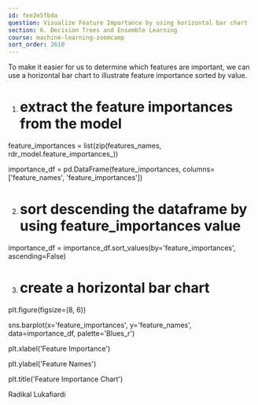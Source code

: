 ```yaml
---
id: fee2e5fbda
question: Visualize Feature Importance by using horizontal bar chart
section: 6. Decision Trees and Ensemble Learning
course: machine-learning-zoomcamp
sort_order: 2610
---
```


To make it easier for us to determine which features are important, we can use a horizontal bar chart to illustrate feature importance sorted by value.

1. # extract the feature importances from the model

feature_importances = list(zip(features_names, rdr_model.feature_importances_))

importance_df = pd.DataFrame(feature_importances, columns=['feature_names', 'feature_importances'])

2. # sort descending the dataframe by using feature_importances value

importance_df = importance_df.sort_values(by='feature_importances', ascending=False)

3. # create a horizontal bar chart

plt.figure(figsize=(8, 6))

sns.barplot(x='feature_importances', y='feature_names', data=importance_df, palette='Blues_r')

plt.xlabel('Feature Importance')

plt.ylabel('Feature Names')

plt.title('Feature Importance Chart')

Radikal Lukafiardi

